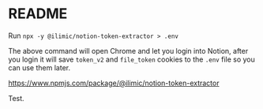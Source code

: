 # README

Run `npx -y @ilimic/notion-token-extractor > .env`

The above command will open Chrome and let you login into Notion, after you login it will save `token_v2` and `file_token` cookies to the `.env` file so you can use them later.

https://www.npmjs.com/package/@ilimic/notion-token-extractor

Test.
